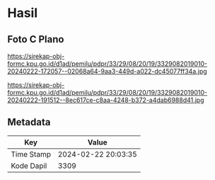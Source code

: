 # Hasil

## Foto C Plano

https://sirekap-obj-formc.kpu.go.id/d1ad/pemilu/pdpr/33/29/08/20/19/3329082019010-20240222-172057--02068a64-9aa3-449d-a022-dc45077ff34a.jpg

https://sirekap-obj-formc.kpu.go.id/d1ad/pemilu/pdpr/33/29/08/20/19/3329082019010-20240222-191512--8ec617ce-c8aa-4248-b372-a4dab6988d41.jpg


## Metadata

| Key        | Value               |
| ---------- | ------------------- |
| Time Stamp | 2024-02-22 20:03:35 |
| Kode Dapil | 3309                |



